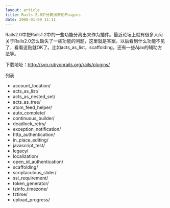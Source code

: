 ```yaml
--- 
layout: article
title: Rails 2.0中分离出来的Plugins
date: 2008-01-09 11:11
---
```

Rails2.0中把Rails1.2中的一些功能分离出来作为插件。<!--more-->最近论坛上就有很多人问关于Rails2.0怎么缺失了一些功能的问题，这里就是答案，以后看到什么功能不见了，看看这贴就OK了。比如acts_as_list，scaffolding，还有一些Ajax的辅助方法等。

下载地址：<http://svn.rubyonrails.org/rails/plugins/>

列表
* account_location/
* acts_as_list/
* acts_as_nested_set/
* acts_as_tree/
* atom_feed_helper/
* auto_complete/
* continuous_builder/
* deadlock_retry/
* exception_notification/
* http_authentication/
* in_place_editing/
* javascript_test/
* legacy/ 
* localization/
* open_id_authentication/
* scaffolding/
* scriptaculous_slider/
* ssl_requirement/
* token_generator/
* tzinfo_timezone/
* tztime/
* upload_progress/
